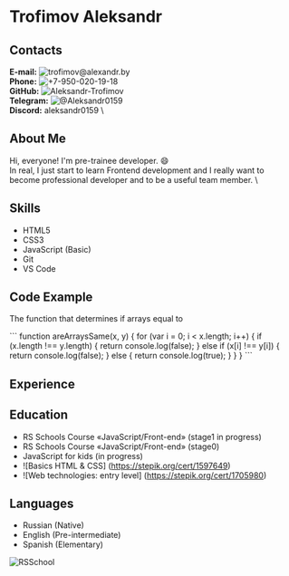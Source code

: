 # Trofimov Aleksandr

## Contacts

**E-mail:** ![trofimov@alexandr.by](mailto:trofimov@alexandr.by) \
**Phone:** ![+7-950-020-19-18](tel:+7-950-020-19-18) \
**GitHub:** ![Aleksandr-Trofimov](https://github.com/Aleksandr-Trofimov) \
**Telegram:** ![@Aleksandr0159](https://t.me/@Aleksandr0159) \
**Discord:** aleksandr0159 \

## About Me

Hi, everyone! I'm pre-trainee developer. :smile: \
In real, I just start to learn Frontend development and I really want to become professional developer and to be a useful team member. \

## Skills

- HTML5
- CSS3
- JavaScript (Basic)
- Git
- VS Code

## Code Example

The function that determines if arrays equal to

\```
function areArraysSame(x, y) {
for (var i = 0; i < x.length; i++) {
if (x.length !== y.length) {
return console.log(false);
} else if (x[i] !== y[i]) {
return console.log(false);
} else {
return console.log(true);
}
}
}
\```

## Experience

## Education

- RS Schools Course «JavaScript/Front-end» (stage1 in progress)
- RS Schools Course «JavaScript/Front-end» (stage0)
- JavaScript for kids (in progress)
- ![Basics HTML & CSS] (https://stepik.org/cert/1597649)
- ![Web technologies: entry level] (https://stepik.org/cert/1705980)

## Languages

- Russian (Native)
- English (Pre-intermediate)
- Spanish (Elementary)

![![RSSchool](rs_school_icon.svg)](https://rs.school/)
